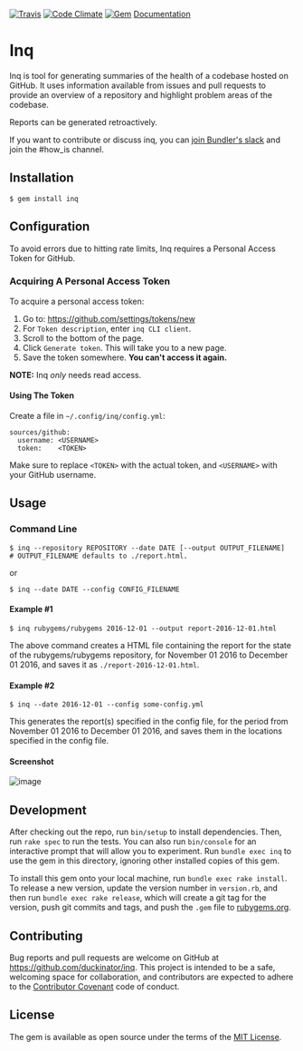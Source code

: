[![Travis](https://img.shields.io/travis/duckinator/inq.svg)](https://travis-ci.org/duckinator/inq)
[![Code Climate](https://img.shields.io/codeclimate/github/duckinator/inq.svg)](https://codeclimate.com/github/duckinator/inq)
[![Gem](https://img.shields.io/gem/v/inq.svg)](https://rubygems.org/gems/inq)
[Documentation](https://how-is.github.io)

# Inq

Inq is tool for generating summaries of the health of a codebase hosted on GitHub. It uses information available from issues and pull requests to provide an overview of a repository and highlight problem areas of the codebase.

Reports can be generated retroactively.

If you want to contribute or discuss inq, you can [join Bundler's slack](http://slack.bundler.io/) and join the #how_is channel.

## Installation

    $ gem install inq

## Configuration

To avoid errors due to hitting rate limits, Inq requires a Personal
Access Token for GitHub.

### Acquiring A Personal Access Token

To acquire a personal access token:

1. Go to: https://github.com/settings/tokens/new
2. For `Token description`, enter `inq CLI client`.
3. Scroll to the bottom of the page.
4. Click `Generate token`. This will take you to a new page.
5. Save the token somewhere. **You can't access it again.**

**NOTE:** Inq _only_ needs read access.

#### Using The Token

Create a file in `~/.config/inq/config.yml`:

```
sources/github:
  username: <USERNAME>
  token:    <TOKEN>
```

Make sure to replace `<TOKEN>` with the actual token, and `<USERNAME>`
with your GitHub username.

## Usage

### Command Line

    $ inq --repository REPOSITORY --date DATE [--output OUTPUT_FILENAME]
    # OUTPUT_FILENAME defaults to ./report.html.

or

    $ inq --date DATE --config CONFIG_FILENAME

#### Example \#1

    $ inq rubygems/rubygems 2016-12-01 --output report-2016-12-01.html

The above command creates a HTML file containing the report for the state of
the rubygems/rubygems repository, for November 01 2016 to
December 01 2016, and saves it as `./report-2016-12-01.html`.

#### Example \#2

    $ inq --date 2016-12-01 --config some-config.yml

This generates the report(s) specified in the config file, for the period
from November 01 2016 to December 01 2016, and saves them in the
locations specified in the config file.

#### Screenshot

![image](https://user-images.githubusercontent.com/211/55504154-89284180-5650-11e9-9a13-e03e9b83c749.png)

## Development

After checking out the repo, run `bin/setup` to install dependencies. Then, run `rake spec` to run the tests. You can also run `bin/console` for an interactive prompt that will allow you to experiment. Run `bundle exec inq` to use the gem in this directory, ignoring other installed copies of this gem.

To install this gem onto your local machine, run `bundle exec rake install`. To release a new version, update the version number in `version.rb`, and then run `bundle exec rake release`, which will create a git tag for the version, push git commits and tags, and push the `.gem` file to [rubygems.org](https://rubygems.org).

## Contributing

Bug reports and pull requests are welcome on GitHub at https://github.com/duckinator/inq. This project is intended to be a safe, welcoming space for collaboration, and contributors are expected to adhere to the [Contributor Covenant](http://contributor-covenant.org) code of conduct.

## License

The gem is available as open source under the terms of the [MIT License](http://opensource.org/licenses/MIT).
